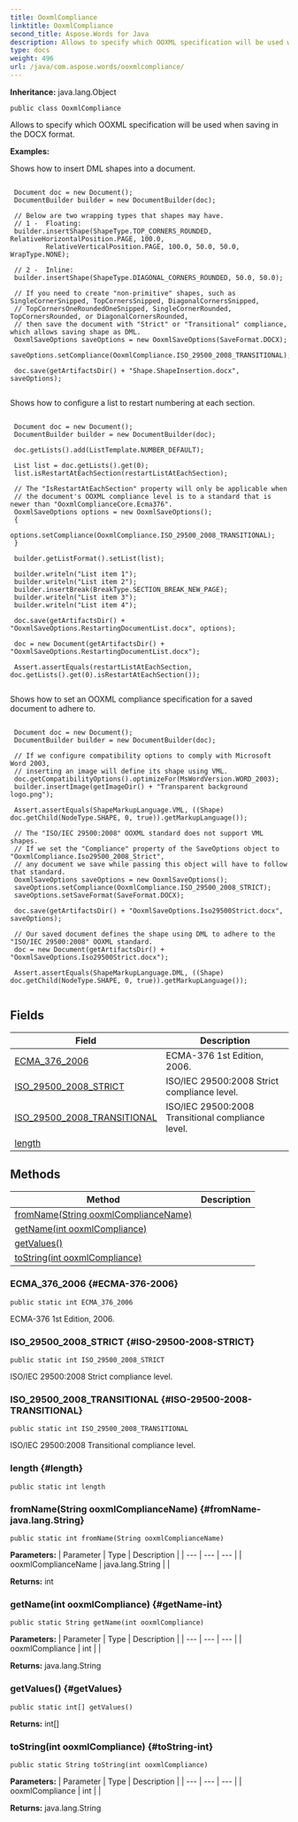 ```yaml
---
title: OoxmlCompliance
linktitle: OoxmlCompliance
second_title: Aspose.Words for Java
description: Allows to specify which OOXML specification will be used when saving in the DOCX format in Java.
type: docs
weight: 496
url: /java/com.aspose.words/ooxmlcompliance/
---
```


**Inheritance:**
java.lang.Object
```
public class OoxmlCompliance
```

Allows to specify which OOXML specification will be used when saving in the DOCX format.

 **Examples:** 

Shows how to insert DML shapes into a document.

```

 Document doc = new Document();
 DocumentBuilder builder = new DocumentBuilder(doc);

 // Below are two wrapping types that shapes may have.
 // 1 -  Floating:
 builder.insertShape(ShapeType.TOP_CORNERS_ROUNDED, RelativeHorizontalPosition.PAGE, 100.0,
         RelativeVerticalPosition.PAGE, 100.0, 50.0, 50.0, WrapType.NONE);

 // 2 -  Inline:
 builder.insertShape(ShapeType.DIAGONAL_CORNERS_ROUNDED, 50.0, 50.0);

 // If you need to create "non-primitive" shapes, such as SingleCornerSnipped, TopCornersSnipped, DiagonalCornersSnipped,
 // TopCornersOneRoundedOneSnipped, SingleCornerRounded, TopCornersRounded, or DiagonalCornersRounded,
 // then save the document with "Strict" or "Transitional" compliance, which allows saving shape as DML.
 OoxmlSaveOptions saveOptions = new OoxmlSaveOptions(SaveFormat.DOCX);
 saveOptions.setCompliance(OoxmlCompliance.ISO_29500_2008_TRANSITIONAL);

 doc.save(getArtifactsDir() + "Shape.ShapeInsertion.docx", saveOptions);
 
```

Shows how to configure a list to restart numbering at each section.

```

 Document doc = new Document();
 DocumentBuilder builder = new DocumentBuilder(doc);

 doc.getLists().add(ListTemplate.NUMBER_DEFAULT);

 List list = doc.getLists().get(0);
 list.isRestartAtEachSection(restartListAtEachSection);

 // The "IsRestartAtEachSection" property will only be applicable when
 // the document's OOXML compliance level is to a standard that is newer than "OoxmlComplianceCore.Ecma376".
 OoxmlSaveOptions options = new OoxmlSaveOptions();
 {
     options.setCompliance(OoxmlCompliance.ISO_29500_2008_TRANSITIONAL);
 }

 builder.getListFormat().setList(list);

 builder.writeln("List item 1");
 builder.writeln("List item 2");
 builder.insertBreak(BreakType.SECTION_BREAK_NEW_PAGE);
 builder.writeln("List item 3");
 builder.writeln("List item 4");

 doc.save(getArtifactsDir() + "OoxmlSaveOptions.RestartingDocumentList.docx", options);

 doc = new Document(getArtifactsDir() + "OoxmlSaveOptions.RestartingDocumentList.docx");

 Assert.assertEquals(restartListAtEachSection, doc.getLists().get(0).isRestartAtEachSection());
 
```

Shows how to set an OOXML compliance specification for a saved document to adhere to.

```

 Document doc = new Document();
 DocumentBuilder builder = new DocumentBuilder(doc);

 // If we configure compatibility options to comply with Microsoft Word 2003,
 // inserting an image will define its shape using VML.
 doc.getCompatibilityOptions().optimizeFor(MsWordVersion.WORD_2003);
 builder.insertImage(getImageDir() + "Transparent background logo.png");

 Assert.assertEquals(ShapeMarkupLanguage.VML, ((Shape) doc.getChild(NodeType.SHAPE, 0, true)).getMarkupLanguage());

 // The "ISO/IEC 29500:2008" OOXML standard does not support VML shapes.
 // If we set the "Compliance" property of the SaveOptions object to "OoxmlCompliance.Iso29500_2008_Strict",
 // any document we save while passing this object will have to follow that standard.
 OoxmlSaveOptions saveOptions = new OoxmlSaveOptions();
 saveOptions.setCompliance(OoxmlCompliance.ISO_29500_2008_STRICT);
 saveOptions.setSaveFormat(SaveFormat.DOCX);

 doc.save(getArtifactsDir() + "OoxmlSaveOptions.Iso29500Strict.docx", saveOptions);

 // Our saved document defines the shape using DML to adhere to the "ISO/IEC 29500:2008" OOXML standard.
 doc = new Document(getArtifactsDir() + "OoxmlSaveOptions.Iso29500Strict.docx");

 Assert.assertEquals(ShapeMarkupLanguage.DML, ((Shape) doc.getChild(NodeType.SHAPE, 0, true)).getMarkupLanguage());
 
```
## Fields

| Field | Description |
| --- | --- |
| [ECMA_376_2006](#ECMA-376-2006) | ECMA-376 1st Edition, 2006. |
| [ISO_29500_2008_STRICT](#ISO-29500-2008-STRICT) | ISO/IEC 29500:2008 Strict compliance level. |
| [ISO_29500_2008_TRANSITIONAL](#ISO-29500-2008-TRANSITIONAL) | ISO/IEC 29500:2008 Transitional compliance level. |
| [length](#length) |  |
## Methods

| Method | Description |
| --- | --- |
| [fromName(String ooxmlComplianceName)](#fromName-java.lang.String) |  |
| [getName(int ooxmlCompliance)](#getName-int) |  |
| [getValues()](#getValues) |  |
| [toString(int ooxmlCompliance)](#toString-int) |  |
### ECMA_376_2006 {#ECMA-376-2006}
```
public static int ECMA_376_2006
```


ECMA-376 1st Edition, 2006.

### ISO_29500_2008_STRICT {#ISO-29500-2008-STRICT}
```
public static int ISO_29500_2008_STRICT
```


ISO/IEC 29500:2008 Strict compliance level.

### ISO_29500_2008_TRANSITIONAL {#ISO-29500-2008-TRANSITIONAL}
```
public static int ISO_29500_2008_TRANSITIONAL
```


ISO/IEC 29500:2008 Transitional compliance level.

### length {#length}
```
public static int length
```


### fromName(String ooxmlComplianceName) {#fromName-java.lang.String}
```
public static int fromName(String ooxmlComplianceName)
```




**Parameters:**
| Parameter | Type | Description |
| --- | --- | --- |
| ooxmlComplianceName | java.lang.String |  |

**Returns:**
int
### getName(int ooxmlCompliance) {#getName-int}
```
public static String getName(int ooxmlCompliance)
```




**Parameters:**
| Parameter | Type | Description |
| --- | --- | --- |
| ooxmlCompliance | int |  |

**Returns:**
java.lang.String
### getValues() {#getValues}
```
public static int[] getValues()
```




**Returns:**
int[]
### toString(int ooxmlCompliance) {#toString-int}
```
public static String toString(int ooxmlCompliance)
```




**Parameters:**
| Parameter | Type | Description |
| --- | --- | --- |
| ooxmlCompliance | int |  |

**Returns:**
java.lang.String
